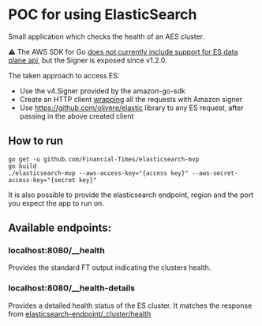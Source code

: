 # POC for using ElasticSearch 

Small application which checks the health of an AES cluster.

:warning: The AWS SDK for Go [does not currently include support for ES data plane api](https://github.com/aws/aws-sdk-go/issues/710), but the Signer is exposed since v1.2.0.

The taken approach to access ES:
- Use the v4.Signer provided by the amazon-go-sdk
- Create an HTTP client [wrapping](https://github.com/sha1sum/aws_signing_client) all the requests with Amazon signer
- Use https://github.com/olivere/elastic library to any ES request, after passing in the above created client

## How to run

```
go get -u github.com/Financial-Times/elasticsearch-mvp
go build
./elasticsearch-mvp --aws-access-key="{access key}" --aws-secret-access-key="{secret key}"
```
It is also possible to provide the elasticsearch endpoint, region and the port you expect the app to run on.

## Available endpoints:

### localhost:8080/__health

Provides the standard FT output indicating the clusters health.

### localhost:8080/__health-details

Provides a detailed health status of the ES cluster. 
It matches the response from [elasticsearch-endpoint/_cluster/health](https://www.elastic.co/guide/en/elasticsearch/reference/current/cluster-health.html)